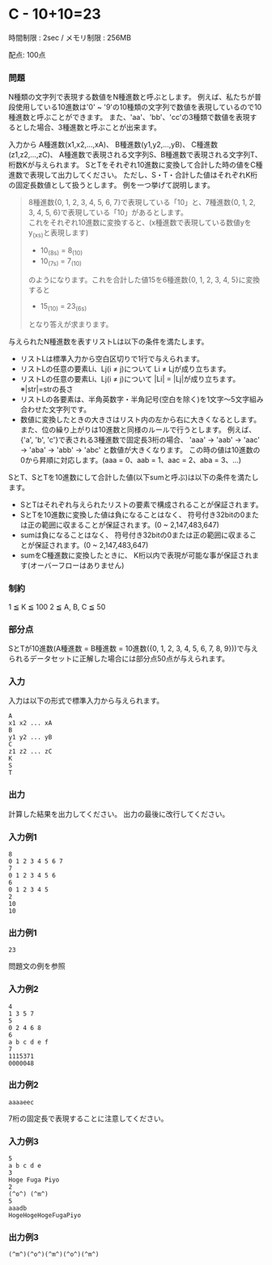 C - 10+10=23
====

時間制限 : 2sec / メモリ制限 : 256MB

配点: 100点

### 問題
N種類の文字列で表現する数値をN種進数と呼ぶとします。 例えば、私たちが普段使用している10進数は'0' ~ '9'の10種類の文字列で数値を表現しているので10種進数と呼ぶことができます。 また、'aa'、'bb'、'cc'の3種類で数値を表現するとした場合、3種進数と呼ぶことが出来ます。

入力から A種進数(x1,x2,…,xA)、 B種進数(y1,y2,…,yB)、 C種進数(z1,z2,…,zC)、 A種進数で表現される文字列S、B種進数で表現される文字列T、 桁数Kが与えられます。 SとTをそれぞれ10進数に変換して合計した時の値をC種進数で表現して出力してください。
ただし、S・T・合計した値はそれぞれK桁の固定長数値として扱うとします。
例を一つ挙げて説明します。
> 8種進数{0, 1, 2, 3, 4, 5, 6, 7}で表現している「10」と、7種進数{0, 1, 2, 3, 4, 5, 6}で表現している「10」があるとします。<br>
> これをそれぞれ10進数に変換すると、(x種進数で表現している数値yをy<sub>(xs)</sub>と表現します)<br>
> <ul>
>    <li>10<sub>(8s)</sub> = 8<sub>(10)</sub></li>
>    <li>10<sub>(7s)</sub> = 7<sub>(10)</sub></li>
> </ul>
>のようになります。これを合計した値15を6種進数{0, 1, 2, 3, 4, 5}に変換すると
><ul>
>    <li>15<sub>(10)</sub> = 23<sub>(6s)</sub></li>
></ul>
>となり答えが求まります。<br>

与えられたN種進数を表すリストLは以下の条件を満たします。
- リストLは標準入力から空白区切りで1行で与えられます。
- リストLの任意の要素Li、Lj(i ≠ j)について Li ≠ Ljが成り立ちます。
- リストLの任意の要素Li、Lj(i ≠ j)について |Li| = |Lj|が成り立ちます。
    ※|str|=strの長さ
- リストLの各要素は、半角英数字・半角記号(空白を除く)を1文字～5文字組み合わせた文字列です。
- 数値に変換したときの大きさはリスト内の左から右に大きくなるとします。 また、位の繰り上がりは10進数と同様のルールで行うとします。
例えば、{'a', 'b', 'c'}で表される3種進数で固定長3桁の場合、 'aaa' → 'aab' → 'aac' → 'aba' → 'abb' → 'abc' と数値が大きくなります。 この時の値は10進数の0から昇順に対応します。(aaa = 0、aab = 1、aac = 2、aba = 3、...)

SとT、SとTを10進数にして合計した値(以下sumと呼ぶ)は以下の条件を満たします。
- SとTはそれぞれ与えられたリストの要素で構成されることが保証されます。
- SとTを10進数に変換した値は負になることはなく、 符号付き32bitの0または正の範囲に収まることが保証されます。(0 ~ 2,147,483,647)
- sumは負になることはなく、 符号付き32bitの0または正の範囲に収まることが保証されます。(0 ~ 2,147,483,647)
- sumをC種進数に変換したときに、 K桁以内で表現が可能な事が保証されます(オーバーフローはありません)

### 制約
1 ≦ K ≦ 100
2 ≦ A, B, C ≦ 50

### 部分点
SとTが10進数(A種進数 = B種進数 = 10進数({0, 1, 2, 3, 4, 5, 6, 7, 8, 9}))で与えられるデータセットに正解した場合には部分点50点が与えられます。

### 入力
入力は以下の形式で標準入力から与えられます。
```
A
x1 x2 ... xA
B
y1 y2 ... yB
C
z1 z2 ... zC
K
S
T
```

### 出力
計算した結果を出力してください。
出力の最後に改行してください。

### 入力例1
```
8
0 1 2 3 4 5 6 7
7
0 1 2 3 4 5 6
6
0 1 2 3 4 5
2
10
10 
```

### 出力例1
```
23
```
問題文の例を参照

### 入力例2
```
4
1 3 5 7
5
0 2 4 6 8
6
a b c d e f
7
1115371
0000048 
```

### 出力例2
```
aaaaeec
```
7桁の固定長で表現することに注意してください。

### 入力例3
```
5
a b c d e
3
Hoge Fuga Piyo
2
(^o^) (^m^)
5
aaadb
HogeHogeHogeFugaPiyo 
```

### 出力例3
```
(^m^)(^o^)(^m^)(^o^)(^m^)
```